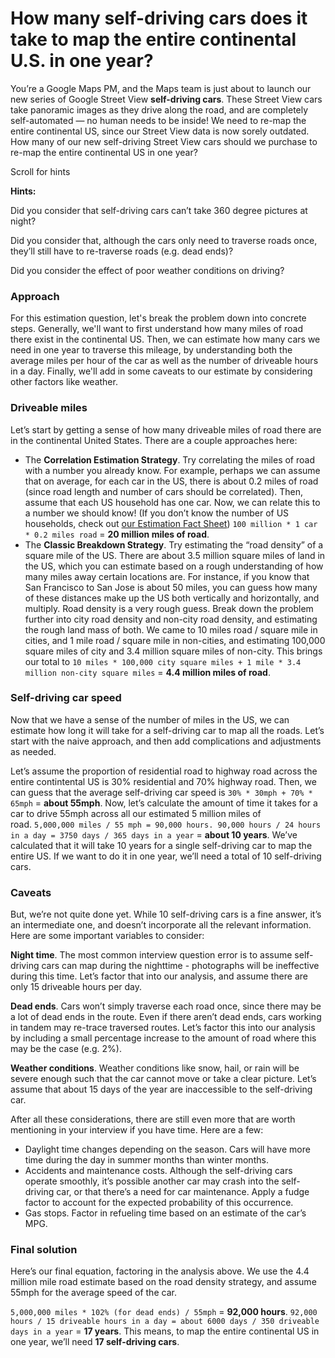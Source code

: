 # How many self-driving cars does it take to map the entire continental U.S. in one year?

You’re a Google Maps PM, and the Maps team is just about to launch our new series of Google Street View **self-driving cars**. These Street View cars take panoramic images as they drive along the road, and are completely self-automated — no human needs to be inside! We need to re-map the entire continental US, since our Street View data is now sorely outdated. How many of our new self-driving Street View cars should we purchase to re-map the entire continental US in one year?

Scroll for hints 

**Hints:**

Did you consider that self-driving cars can’t take 360 degree pictures at night?

Did you consider that, although the cars only need to traverse roads once, they’ll still have to re-traverse roads (e.g. dead ends)?

Did you consider the effect of poor weather conditions on driving?

### **Approach**

For this estimation question, let's break the problem down into concrete steps. Generally, we'll want to first understand how many miles of road there exist in the continental US. Then, we can estimate how many cars we need in one year to traverse this mileage, by understanding both the average miles per hour of the car as well as the number of driveable hours in a day. Finally, we'll add in some caveats to our estimate by considering other factors like weather.

### **Driveable miles**

Let’s start by getting a sense of how many driveable miles of road there are in the continental United States. There are a couple approaches here:

- The **Correlation Estimation Strategy**. Try correlating the miles of road with a number you already know. For example, perhaps we can assume that on average, for each car in the US, there is about 0.2 miles of road (since road length and number of cars should be correlated). Then, assume that each US household has one car. Now, we can relate this to a number we should know! (If you don’t know the number of US households, check out [our Estimation Fact Sheet](https://www.tryexponent.com/course/lesson/product-management-estimation)) `100 million * 1 car * 0.2 miles road` = **20 million miles of road**.
- The **Classic Breakdown Strategy**. Try estimating the “road density” of a square mile of the US. There are about 3.5 million square miles of land in the US, which you can estimate based on a rough understanding of how many miles away certain locations are. For instance, if you know that San Francisco to San Jose is about 50 miles, you can guess how many of these distances make up the US both vertically and horizontally, and multiply. Road density is a very rough guess. Break down the problem further into city road density and non-city road density, and estimating the rough land mass of both. We came to 10 miles road / square mile in cities, and 1 mile road / square mile in non-cities, and estimating 100,000 square miles of city and 3.4 million square miles of non-city. This brings our total to `10 miles * 100,000 city square miles + 1 mile * 3.4 million non-city square miles` = **4.4 million miles of road**.

### **Self-driving car speed**

Now that we have a sense of the number of miles in the US, we can estimate how long it will take for a self-driving car to map all the roads. Let’s start with the naive approach, and then add complications and adjustments as needed.

Let’s assume the proportion of residential road to highway road across the entire contintental US is 30% residential and 70% highway road. Then, we can guess that the average self-driving car speed is `30% * 30mph + 70% * 65mph` = **about 55mph**. Now, let’s calculate the amount of time it takes for a car to drive 55mph across all our estimated 5 million miles of road. `5,000,000 miles / 55 mph = 90,000 hours. 90,000 hours / 24 hours in a day = 3750 days / 365 days in a year` = **about 10 years**. We’ve calculated that it will take 10 years for a single self-driving car to map the entire US. If we want to do it in one year, we’ll need a total of 10 self-driving cars.

### **Caveats**

But, we’re not quite done yet. While 10 self-driving cars is a fine answer, it’s an intermediate one, and doesn’t incorporate all the relevant information. Here are some important variables to consider:

**Night time**. The most common interview question error is to assume self-driving cars can map during the nighttime - photographs will be ineffective during this time. Let’s factor that into our analysis, and assume there are only 15 driveable hours per day.

**Dead ends**. Cars won’t simply traverse each road once, since there may be a lot of dead ends in the route. Even if there aren’t dead ends, cars working in tandem may re-trace traversed routes. Let’s factor this into our analysis by including a small percentage increase to the amount of road where this may be the case (e.g. 2%).

**Weather conditions**. Weather conditions like snow, hail, or rain will be severe enough such that the car cannot move or take a clear picture. Let’s assume that about 15 days of the year are inaccessible to the self-driving car.

After all these considerations, there are still even more that are worth mentioning in your interview if you have time. Here are a few:

- Daylight time changes depending on the season. Cars will have more time during the day in summer months than winter months.
- Accidents and maintenance costs. Although the self-driving cars operate smoothly, it’s possible another car may crash into the self-driving car, or that there’s a need for car maintenance. Apply a fudge factor to account for the expected probability of this occurrence.
- Gas stops. Factor in refueling time based on an estimate of the car’s MPG.

### **Final solution**

Here’s our final equation, factoring in the analysis above. We use the 4.4 million mile road estimate based on the road density strategy, and assume 55mph for the average speed of the car.

`5,000,000 miles * 102% (for dead ends) / 55mph` = **92,000 hours**. `92,000 hours / 15 driveable hours in a day = about 6000 days / 350 driveable days in a year` = **17 years**. This means, to map the entire continental US in one year, we’ll need **17 self-driving cars**.